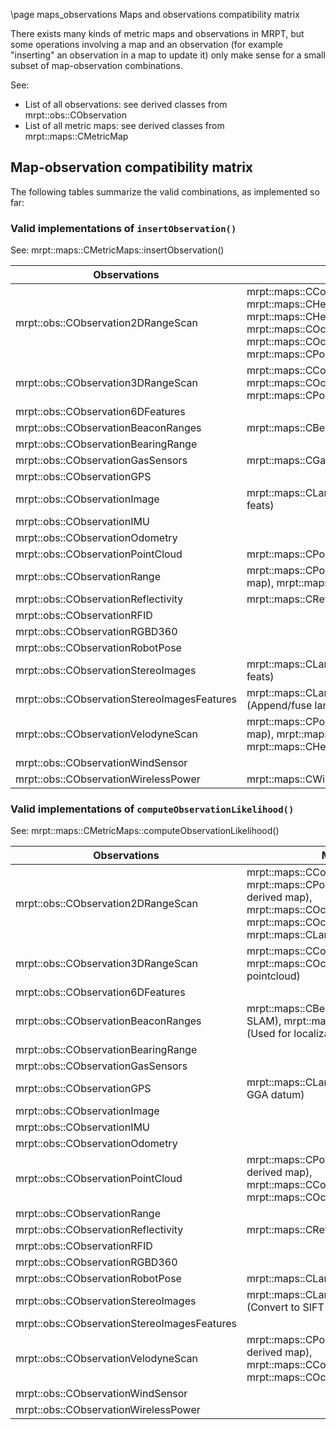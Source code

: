 \page maps_observations Maps and observations compatibility matrix

There exists many kinds of metric maps and observations in MRPT, but some operations
involving a map and an observation (for example "inserting" an observation in a map to update it)
only make sense for a small subset of map-observation combinations.

See:
- List of all observations: see derived classes from mrpt::obs::CObservation
- List of all metric maps: see derived classes from mrpt::maps::CMetricMap

## Map-observation compatibility matrix

The following tables summarize the valid combinations, as implemented so far:


### Valid implementations of `insertObservation()`

See: mrpt::maps::CMetricMaps::insertObservation()

| Observations                                | Maps                                                                                                                                                                                          |
|---------------------------------------------|-----------------------------------------------------------------------------------------------------------------------------------------------------------------------------------------------|
| mrpt::obs::CObservation2DRangeScan          | mrpt::maps::CColouredOctoMap, mrpt::maps::CHeightGridMap2D, mrpt::maps::CHeightGridMap2D_MRF, mrpt::maps::COccupancyGridMap2D, mrpt::maps::COctoMap, mrpt::maps::CPointsMap (any derived map) |
| mrpt::obs::CObservation3DRangeScan          | mrpt::maps::CColouredOctoMap, mrpt::maps::COctoMap, mrpt::maps::CPointsMap (any derived map)                                                                                                  |
| mrpt::obs::CObservation6DFeatures           |                                                                                                                                                                                               |
| mrpt::obs::CObservationBeaconRanges         | mrpt::maps::CBeaconMap (see [RO-SLAM](http://www.mrpt.org/tutorials/slam-algorithms/rangeonly_slam/))                                                                                         |
| mrpt::obs::CObservationBearingRange         |                                                                                                                                                                                               |
| mrpt::obs::CObservationGasSensors           | mrpt::maps::CGasConcentrationGridMap2D                                                                                                                                                        |
| mrpt::obs::CObservationGPS                  |                                                                                                                                                                                               |
| mrpt::obs::CObservationImage                | mrpt::maps::CLandmarksMap (Extract SIFT feats)                                                                                                                                                |
| mrpt::obs::CObservationIMU                  |                                                                                                                                                                                               |
| mrpt::obs::CObservationOdometry             |                                                                                                                                                                                               |
| mrpt::obs::CObservationPointCloud           | mrpt::maps::CPointsMap (any derived map)                                                                                                                                                      |
| mrpt::obs::CObservationRange                | mrpt::maps::CPointsMap (any derived map), mrpt::maps::COccupancyGridMap2D                                                                                                                     |
| mrpt::obs::CObservationReflectivity         | mrpt::maps::CReflectivityGridMap2D                                                                                                                                                            |
| mrpt::obs::CObservationRFID                 |                                                                                                                                                                                               |
| mrpt::obs::CObservationRGBD360              |                                                                                                                                                                                               |
| mrpt::obs::CObservationRobotPose            |                                                                                                                                                                                               |
| mrpt::obs::CObservationStereoImages         | mrpt::maps::CLandmarksMap (Extract SIFT feats)                                                                                                                                                |
| mrpt::obs::CObservationStereoImagesFeatures | mrpt::maps::CLandmarksMap (Append/fuse landmarks)                                                                                                                                             |
| mrpt::obs::CObservationVelodyneScan         | mrpt::maps::CPointsMap (any derived map), mrpt::maps::CHeightGridMap2D, mrpt::maps::CHeightGridMap2D_MRF                                                                                      |
| mrpt::obs::CObservationWindSensor           |                                                                                                                                                                                               |
| mrpt::obs::CObservationWirelessPower        | mrpt::maps::CWirelessPowerGridMap2D                                                                                                                                                           |


### Valid implementations of `computeObservationLikelihood()`

See: mrpt::maps::CMetricMaps::computeObservationLikelihood()

| Observations                                | Maps                                                                                                                                                         |
|---------------------------------------------|--------------------------------------------------------------------------------------------------------------------------------------------------------------|
| mrpt::obs::CObservation2DRangeScan          | mrpt::maps::CColouredOctoMap, mrpt::maps::CPointsMap (any derived map), mrpt::maps::COccupancyGridMap2D, mrpt::maps::COctoMap, mrpt::maps::CLandmarksMap     |
| mrpt::obs::CObservation3DRangeScan          | mrpt::maps::CColouredOctoMap & mrpt::maps::COctoMap  (must have pointcloud)                                                                                  |
| mrpt::obs::CObservation6DFeatures           |                                                                                                                                                              |
| mrpt::obs::CObservationBeaconRanges         | mrpt::maps::CBeaconMap	 (Used for SLAM), mrpt::maps::CLandmarksMap (Used for localization-only)                                                             |
| mrpt::obs::CObservationBearingRange         |                                                                                                                                                              |
| mrpt::obs::CObservationGasSensors           |                                                                                                                                                              |
| mrpt::obs::CObservationGPS                  | mrpt::maps::CLandmarksMap (NMEA GGA datum)                                                                                                                   |
| mrpt::obs::CObservationImage                |                                                                                                                                                              |
| mrpt::obs::CObservationIMU                  |                                                                                                                                                              |
| mrpt::obs::CObservationOdometry             |                                                                                                                                                              |
| mrpt::obs::CObservationPointCloud           | mrpt::maps::CPointsMap (any derived map), mrpt::maps::CColouredOctoMap & mrpt::maps::COctoMap                                                                |
| mrpt::obs::CObservationRange                |                                                                                                                                                              |
| mrpt::obs::CObservationReflectivity         | mrpt::maps::CReflectivityGridMap2D                                                                                                                           |
| mrpt::obs::CObservationRFID                 |                                                                                                                                                              |
| mrpt::obs::CObservationRGBD360              |                                                                                                                                                              |
| mrpt::obs::CObservationRobotPose            | mrpt::maps::CLandmarksMap                                                                                                                                    |
| mrpt::obs::CObservationStereoImages         | mrpt::maps::CLandmarksMap (Convert to SIFT features)                                                                                                         |
| mrpt::obs::CObservationStereoImagesFeatures |                                                                                                                                                              |
| mrpt::obs::CObservationVelodyneScan         | mrpt::maps::CPointsMap (any derived map), mrpt::maps::CColouredOctoMap & mrpt::maps::COctoMap                                                                |
| mrpt::obs::CObservationWindSensor           |                                                                                                                                                              |
| mrpt::obs::CObservationWirelessPower        |                                                                                                                                                              |


